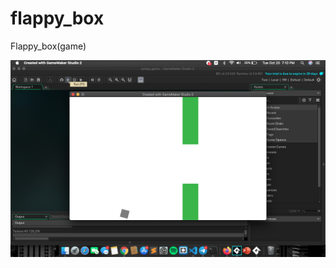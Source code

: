 # flappy_box
Flappy_box(game)

![alt text](https://github.com/barkhayot/flappy_box/blob/main/Screen%20Shot%202020-10-20%20at%207.10.23%20PM.png)
